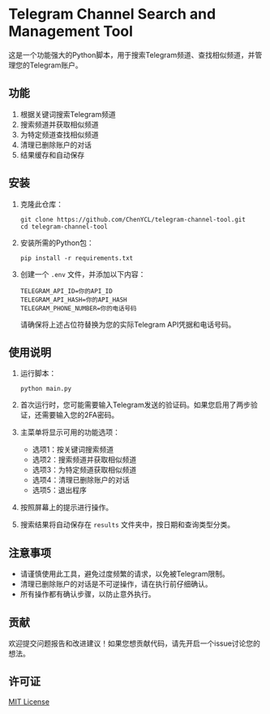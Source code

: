 # Telegram Channel Search and Management Tool

这是一个功能强大的Python脚本，用于搜索Telegram频道、查找相似频道，并管理您的Telegram账户。

## 功能

1. 根据关键词搜索Telegram频道
2. 搜索频道并获取相似频道
3. 为特定频道查找相似频道
4. 清理已删除账户的对话
5. 结果缓存和自动保存

## 安装

1. 克隆此仓库：
   ```
   git clone https://github.com/ChenYCL/telegram-channel-tool.git
   cd telegram-channel-tool
   ```

2. 安装所需的Python包：
   ```
   pip install -r requirements.txt
   ```

3. 创建一个 `.env` 文件，并添加以下内容：
   ```
   TELEGRAM_API_ID=你的API_ID
   TELEGRAM_API_HASH=你的API_HASH
   TELEGRAM_PHONE_NUMBER=你的电话号码
   ```
   请确保将上述占位符替换为您的实际Telegram API凭据和电话号码。

## 使用说明

1. 运行脚本：
   ```
   python main.py
   ```

2. 首次运行时，您可能需要输入Telegram发送的验证码。如果您启用了两步验证，还需要输入您的2FA密码。

3. 主菜单将显示可用的功能选项：
   - 选项1：按关键词搜索频道
   - 选项2：搜索频道并获取相似频道
   - 选项3：为特定频道获取相似频道
   - 选项4：清理已删除账户的对话
   - 选项5：退出程序

4. 按照屏幕上的提示进行操作。

5. 搜索结果将自动保存在 `results` 文件夹中，按日期和查询类型分类。

## 注意事项

- 请谨慎使用此工具，避免过度频繁的请求，以免被Telegram限制。
- 清理已删除账户的对话是不可逆操作，请在执行前仔细确认。
- 所有操作都有确认步骤，以防止意外执行。

## 贡献

欢迎提交问题报告和改进建议！如果您想贡献代码，请先开启一个issue讨论您的想法。

## 许可证

[MIT License](LICENSE)